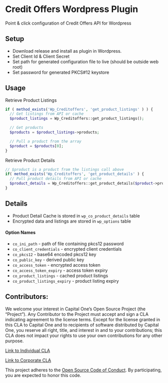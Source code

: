 # Credit Offers Wordpress Plugin

Point & click configuration of Credit Offers API for Wordpress

## Setup

- Download release and install as plugin in Wordpress.
- Set Client Id & Client Secret
- Set path for generated configuration file to live (should be outside web root)
- Set password for generated PKCS#12 keystore

## Usage

Retrieve Product Listings

```php
if ( method_exists('Wp_Creditoffers', 'get_product_listings' ) ) {
  // Get listings from API or cache
  $product_listings = Wp_Creditoffers::get_product_listings();

  // Get products
  $products = $product_listings->products;

  // Pull a product from the array
  $product = $products[0];
}
```

Retrieve Product Details

```php
// $product is a product from the listings call above
if( method_exists('Wp_Creditoffers', 'get_product_details' ) {
  // Pull product details from API or cache
  $product_details = Wp_Creditoffers::get_product_details($product->productType, $product->productId);
}
```

## Details

- Product Detail Cache is stored in `wp_co_product_details` table
- Encrypted data and listings are stored in `wp_options` table

#### Option Names

- `co_ini_path` - path of file containing pkcs12 password
- `co_client_credentials` - encrypted client credentials
- `co_pkcs12` - base64 encoded pkcs12 key
- `co_public_key` - derived public key
- `co_access_token` - encrypted access token
- `co_access_token_expiry` - access token expiry
- `co_product_listings` - cached product listings
- `co_product_listings_expiry` - product listing expiry


## Contributors: 

We welcome your interest in Capital One’s Open Source Project (the “Project”). Any Contributor to the Project must accept and sign a CLA indicating agreement to the license terms. Except for the license granted in this CLA to Capital One and to recipients of software distributed by Capital One, you reserve all right, title, and interest in and to your contributions; this CLA does not impact your rights to use your own contributions for any other purpose. 

[Link to Individual CLA](https://docs.google.com/forms/d/19LpBBjykHPox18vrZvBbZUcK6gQTj7qv1O5hCduAZFU/viewform) 

[Link to Corporate CLA](https://docs.google.com/forms/d/e/1FAIpQLSeAbobIPLCVZD_ccgtMWBDAcN68oqbAJBQyDTSAQ1AkYuCp_g/viewform)

This project adheres to the [Open Source Code of Conduct](https://developer.capitalone.com/single/code-of-conduct/). By participating, you are expected to honor this code.
